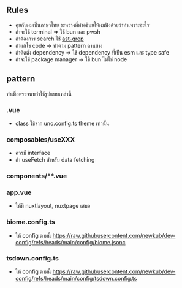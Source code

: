 ## Rules
- คุยกับผมเป็นภาษาไทย ระหว่างที่ทำอธิบยให้ผมฟังด้วยว่าทำเพราะอะไร
- ถ้าจะใช้ terminal => ใช้ bun และ pwsh
- ถ้าต้องการ search ใช้ [ast-grep](https://ast-grep.github.io/) 
- ถ้าแก้ไข code => ทำตาม pattern ดานล่าง
- ถ้าติดตั้ง dependency => ใช้ dependency ที่เป็น esm และ type safe 
- ถ้าจะใช้ package manager => ใชื bun ไม่ใช่ node


## pattern

ทำเมื่อตรวจพบว่าใช้รูปแบบเหล่านี้

### .vue
- class ใช้จาก uno.config.ts theme เท่านั้น

### composables/useXXX
- ควรมี interface 
- ถ้า useFetch สำหรับ data fetching

### components/**.vue

### app.vue 
- ให้มี nuxtlayout, nuxtpage เสมอ


### biome.config.ts
- ให้ config ตามนี้ https://raw.githubusercontent.com/newkub/dev-config/refs/heads/main/config/biome.jsonc

### tsdown.config.ts
- ให้ config ตามนี้ https://raw.githubusercontent.com/newkub/dev-config/refs/heads/main/config/tsdown.config.ts

### 
